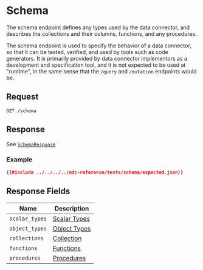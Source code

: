 # Schema

The schema endpoint defines any types used by the data connector, and describes the collections and their columns, functions, and any procedures.

The schema endpoint is used to specify the behavior of a data connector, so that it can be tested, verified, and used by tools such as code generators. It is primarily provided by data connector implementors as a development and specification tool, and it is not expected to be used at "runtime", in the same sense that the `/query` and `/mutation` endpoints would be.

## Request

```
GET /schema
```

## Response

See [`SchemaResponse`](../../reference/types.md#schemaresponse)

### Example

```json
{{#include ../../../../ndc-reference/tests/schema/expected.json}}
```

## Response Fields

| Name | Description |
|------|-------------|
| `scalar_types` | [Scalar Types](scalar-types.md) |
| `object_types` | [Object Types](object-types.md) |
| `collections` | [Collection](collections.md) |
| `functions` | [Functions](Functions.md) |
| `procedures` | [Procedures](procedures.md) |